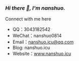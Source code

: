 <link rel="stylesheet" type="text/css" href="./beautiful.css">

### _Hi there 👋, I'm nanshuo._

Connect with me here 

- QQ：3043182542
- WeChat：nanshuo0814
- Email：nanshuo.icu@qq.com
- Blog: nanshuo.icu
- Website：www.nanshuo.icu
